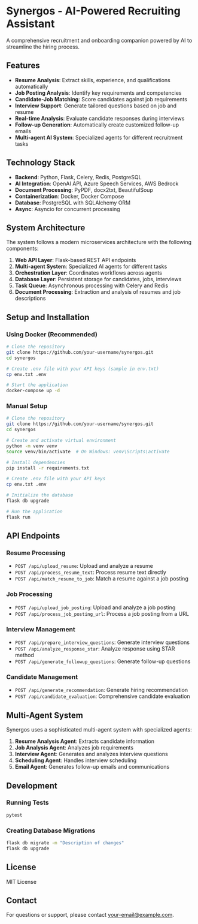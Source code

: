 # Synergos - AI-Powered Recruiting Assistant

A comprehensive recruitment and onboarding companion powered by AI to streamline the hiring process.

## Features

- **Resume Analysis**: Extract skills, experience, and qualifications automatically
- **Job Posting Analysis**: Identify key requirements and competencies
- **Candidate-Job Matching**: Score candidates against job requirements
- **Interview Support**: Generate tailored questions based on job and resume
- **Real-time Analysis**: Evaluate candidate responses during interviews
- **Follow-up Generation**: Automatically create customized follow-up emails
- **Multi-agent AI System**: Specialized agents for different recruitment tasks

## Technology Stack

- **Backend**: Python, Flask, Celery, Redis, PostgreSQL
- **AI Integration**: OpenAI API, Azure Speech Services, AWS Bedrock
- **Document Processing**: PyPDF, docx2txt, BeautifulSoup
- **Containerization**: Docker, Docker Compose
- **Database**: PostgreSQL with SQLAlchemy ORM
- **Async**: Asyncio for concurrent processing

## System Architecture

The system follows a modern microservices architecture with the following components:

1. **Web API Layer**: Flask-based REST API endpoints
2. **Multi-agent System**: Specialized AI agents for different tasks
3. **Orchestration Layer**: Coordinates workflows across agents
4. **Database Layer**: Persistent storage for candidates, jobs, interviews
5. **Task Queue**: Asynchronous processing with Celery and Redis
6. **Document Processing**: Extraction and analysis of resumes and job descriptions

## Setup and Installation

### Using Docker (Recommended)

```bash
# Clone the repository
git clone https://github.com/your-username/synergos.git
cd synergos

# Create .env file with your API keys (sample in env.txt)
cp env.txt .env

# Start the application
docker-compose up -d
```

### Manual Setup

```bash
# Clone the repository
git clone https://github.com/your-username/synergos.git
cd synergos

# Create and activate virtual environment
python -m venv venv
source venv/bin/activate  # On Windows: venv\Scripts\activate

# Install dependencies
pip install -r requirements.txt

# Create .env file with your API keys
cp env.txt .env

# Initialize the database
flask db upgrade

# Run the application
flask run
```

## API Endpoints

### Resume Processing

- `POST /api/upload_resume`: Upload and analyze a resume
- `POST /api/process_resume_text`: Process resume text directly
- `POST /api/match_resume_to_job`: Match a resume against a job posting

### Job Processing

- `POST /api/upload_job_posting`: Upload and analyze a job posting
- `POST /api/process_job_posting_url`: Process a job posting from a URL

### Interview Management

- `POST /api/prepare_interview_questions`: Generate interview questions
- `POST /api/analyze_response_star`: Analyze response using STAR method
- `POST /api/generate_followup_questions`: Generate follow-up questions

### Candidate Management

- `POST /api/generate_recommendation`: Generate hiring recommendation
- `POST /api/candidate_evaluation`: Comprehensive candidate evaluation

## Multi-Agent System

Synergos uses a sophisticated multi-agent system with specialized agents:

1. **Resume Analysis Agent**: Extracts candidate information
2. **Job Analysis Agent**: Analyzes job requirements
3. **Interview Agent**: Generates and analyzes interview questions
4. **Scheduling Agent**: Handles interview scheduling
5. **Email Agent**: Generates follow-up emails and communications

## Development

### Running Tests

```bash
pytest
```

### Creating Database Migrations

```bash
flask db migrate -m "Description of changes"
flask db upgrade
```

## License

MIT License

## Contact

For questions or support, please contact [your-email@example.com](mailto:your-email@example.com). 